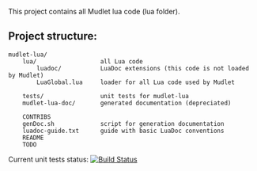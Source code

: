 This project contains all Mudlet lua code (lua folder).

Project structure:
------------------

    mudlet-lua/
        lua/                  all Lua code
            luadoc/           LuaDoc extensions (this code is not loaded by Mudlet)
            LuaGlobal.lua     loader for all Lua code used by Mudlet

        tests/                unit tests for mudlet-lua 
        mudlet-lua-doc/       generated documentation (depreciated)

        CONTRIBS
        genDoc.sh             script for generation documentation
        luadoc-guide.txt      guide with basic LuaDoc conventions
        README
        TODO

Current unit tests status: [![Build Status](https://travis-ci.org/vadi2/mudlet-lua.png?branch=master)](https://travis-ci.org/vadi2/mudlet-lua)
